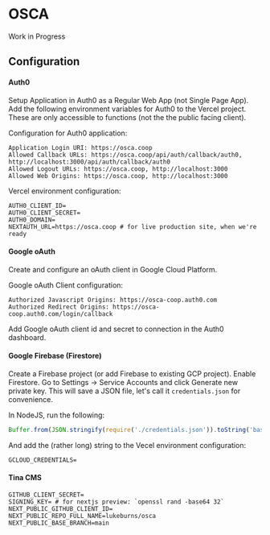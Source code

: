 # OSCA

Work in Progress

## Configuration

#### Auth0

Setup Application in Auth0 as a Regular Web App (not Single Page App). Add the following environment variables for Auth0 to the Vercel project. These are only accessible to functions (not the the public facing client).

Configuration for Auth0 application:

```
Application Login URI: https://osca.coop
Allowed Callback URLs: https://osca.coop/api/auth/callback/auth0, http://localhost:3000/api/auth/callback/auth0
Allowed Logout URLs: https://osca.coop, http://localhost:3000
Allowed Web Origins: https://osca.coop, http://localhost:3000
```

Vercel environment configuration:

```
AUTH0_CLIENT_ID=
AUTH0_CLIENT_SECRET=
AUTH0_DOMAIN=
NEXTAUTH_URL=https://osca.coop # for live production site, when we're ready
```

#### Google oAuth

Create and configure an oAuth client in Google Cloud Platform.

Google oAuth Client configuration:

```
Authorized Javascript Origins: https://osca-coop.auth0.com
Authorized Redirect Origins: https://osca-coop.auth0.com/login/callback
```

Add Google oAuth client id and secret to connection in the Auth0 dashboard.

#### Google Firebase (Firestore)

Create a Firebase project (or add Firebase to existing GCP project). Enable Firestore. Go to Settings -> Service Accounts and click Generate new private key. This will save a JSON file, let's call it `credentials.json` for convenience.

In NodeJS, run the following:

```js
Buffer.from(JSON.stringify(require('./credentials.json')).toString('base64')
```

And add the (rather long) string to the Vecel environment configuration:

```
GCLOUD_CREDENTIALS=
```

#### Tina CMS

```
GITHUB_CLIENT_SECRET=
SIGNING_KEY= # for nextjs preview: `openssl rand -base64 32`
NEXT_PUBLIC_GITHUB_CLIENT_ID=
NEXT_PUBLIC_REPO_FULL_NAME=lukeburns/osca
NEXT_PUBLIC_BASE_BRANCH=main
```
